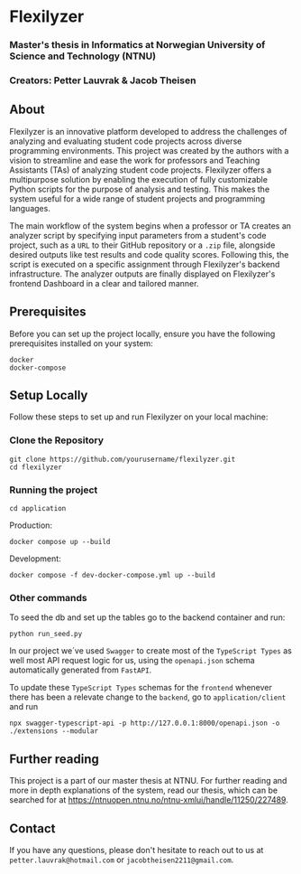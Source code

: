 # Flexilyzer

### Master's thesis in Informatics at Norwegian University of Science and Technology (NTNU)

### Creators: Petter Lauvrak & Jacob Theisen

## About

Flexilyzer is an innovative platform developed to address the challenges of analyzing and evaluating student code projects across diverse programming environments. This project was created by the authors with a vision to streamline and ease the work for professors and Teaching Assistants (TAs) of analyzing student code projects. Flexilyzer offers a multipurpose solution by enabling the execution of fully customizable Python scripts for the purpose of analysis and testing. This makes the system useful for a wide range of student projects and programming languages.

The main workflow of the system begins when a professor or TA creates an analyzer script by specifying input parameters from a student's code project, such as a `URL` to their GitHub repository or a `.zip` file, alongside desired outputs like test results and code quality scores. Following this, the script is executed on a specific assignment through Flexilyzer's backend infrastructure. The analyzer outputs are finally displayed on Flexilyzer's frontend Dashboard in a clear and tailored manner.

## Prerequisites

Before you can set up the project locally, ensure you have the following prerequisites installed on your system:

```
docker
docker-compose
```

## Setup Locally

Follow these steps to set up and run Flexilyzer on your local machine:

### Clone the Repository

```
git clone https://github.com/yourusername/flexilyzer.git
cd flexilyzer
```

### Running the project

```
cd application
```

Production:

```
docker compose up --build
```

Development:

```
docker compose -f dev-docker-compose.yml up --build
```

### Other commands

To seed the db and set up the tables go to the backend container and run:

```
python run_seed.py
```

In our project we´ve used `Swagger` to create most of the `TypeScript Types` as well most API request logic for us, using the `openapi.json` schema automatically generated from `FastAPI`.

To update these `TypeScript Types` schemas for the `frontend` whenever there has been a relevate change to the `backend`, go to `application/client` and run

```
npx swagger-typescript-api -p http://127.0.0.1:8000/openapi.json -o ./extensions --modular
```

## Further reading

This project is a part of our master thesis at NTNU. For further reading and more in depth explanations of the system, read our thesis, which can be searched for at <https://ntnuopen.ntnu.no/ntnu-xmlui/handle/11250/227489>.

## Contact

If you have any questions, please don't hesitate to reach out to us at `petter.lauvrak@hotmail.com` or `jacobtheisen2211@gmail.com`.
